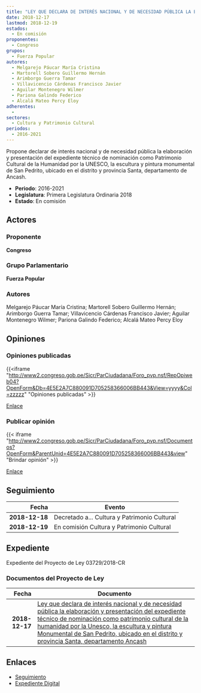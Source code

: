 ```yaml
---
title: "LEY QUE DECLARA DE INTERÉS NACIONAL Y DE NECESIDAD PÚBLICA LA ELABORACIÓN Y PRESENTACIÓN DEL EXPEDIENTE TÉCNICO DE NOMINACIÓN COMO PATRIMONIO CULTURAL DE LA HUMANIDAD POR LA UNESCO, LA ESCULTURA Y PINTURA MONUMENTAL DE SAN PEDRITO, UBICADO EN EL DISTRITO Y PROVINCIA SANTA, DEPARTAMENTO DE ANCASH"
date: 2018-12-17
lastmod: 2018-12-19
estados: 
  - En comisión
proponentes: 
  - Congreso
grupos: 
  - Fuerza Popular
autores: 
  - Melgarejo Páucar María Cristina
  - Martorell Sobero Guillermo Hernán
  - Arimborgo Guerra Tamar
  - Villavicencio Cárdenas Francisco Javier
  - Aguilar Montenegro Wilmer
  - Pariona Galindo Federico
  - Alcalá Mateo Percy Eloy
adherentes: 
  - 
sectores: 
  - Cultura y Patrimonio Cultural
periodos: 
  - 2016-2021
---
```


Propone declarar de interés nacional y de necesidad pública la elaboración y presentación del expediente técnico de nominación como Patrimonio Cultural de la Humanidad por la UNESCO, la escultura y pintura monumental de San Pedrito, ubicado en el distrito y provincia Santa, departamento de Ancash.

- **Periodo**: 2016-2021
- **Legislatura**: Primera Legislatura Ordinaria 2018
- **Estado**: En comisión

## Actores

### Proponente

**Congreso**

### Grupo Parlamentario

**Fuerza Popular**

### Autores

Melgarejo Páucar María Cristina; Martorell Sobero Guillermo Hernán; Arimborgo Guerra Tamar; Villavicencio Cárdenas Francisco Javier; Aguilar Montenegro Wilmer; Pariona Galindo Federico; Alcalá Mateo Percy Eloy


## Opiniones

### Opiniones publicadas

{{<iframe "http://www2.congreso.gob.pe/Sicr/ParCiudadana/Foro_pvp.nsf/RepOpiweb04?OpenForm&Db=4E5E2A7C880091D705258366006BB443&View=yyyy&Col=zzzzz" "Opiniones publicadas" >}}

[Enlace](http://www2.congreso.gob.pe/Sicr/ParCiudadana/Foro_pvp.nsf/RepOpiweb04?OpenForm&Db=4E5E2A7C880091D705258366006BB443&View=yyyy&Col=zzzzz)
### Publicar opinión

{{< iframe "http://www2.congreso.gob.pe/Sicr/ParCiudadana/Foro_pvp.nsf/Documentos?OpenForm&ParentUnid=4E5E2A7C880091D705258366006BB443&view" "Brindar opinión" >}}

[Enlace](http://www2.congreso.gob.pe/Sicr/ParCiudadana/Foro_pvp.nsf/Documentos?OpenForm&ParentUnid=4E5E2A7C880091D705258366006BB443&view)

## Seguimiento

| Fecha | Evento |
|------:|--------|
| **2018-12-18** | Decretado a... Cultura y Patrimonio Cultural|
| **2018-12-19** | En comisión Cultura y Patrimonio Cultural|


## Expediente

Expediente del Proyecto de Ley 03729/2018-CR


### Documentos del Proyecto de Ley

| Fecha | Documento |
|------:|--------|
| **2018-12-17** | [Ley que declara de interés nacional y de necesidad pública la elaboración y presentación del expediente técnico de nominación como patrimonio cultural de la humanidad por la Unesco, la escultura y pintura Monumental de San Pedrito, ubicado en el distrito y provincia Santa, departamento Ancash](http://www.leyes.congreso.gob.pe/Documentos/2016_2021/Proyectos_de_Ley_y_de_Resoluciones_Legislativas/PL0372920181217..pdf) |

## Enlaces 

- [Seguimiento](http://www2.congreso.gob.pe/Sicr/TraDocEstProc/CLProLey2016.nsf/f7fff46988ca05b1052578e100829cc7/ce00cb872fd0f574052583660082bcf6?OpenDocument)
- [Expediente Digital](http://www2.congreso.gob.pe/Sicr/TraDocEstProc/CLProLey2016.nsf/f7fff46988ca05b1052578e100829cc7/ce00cb872fd0f574052583660082bcf6?OpenDocument&Click=05257FB7005EB655.eb71d0cf91d8294e05256cdf006b5706/$Body/0.1C6C)
